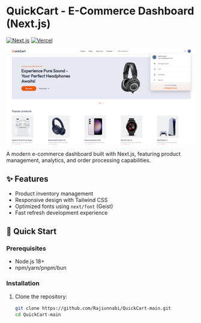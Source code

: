 # QuickCart - E-Commerce Dashboard (Next.js)

[![Next.js](https://img.shields.io/badge/Next.js-13+-000000?logo=next.js)](https://nextjs.org)
[![Vercel](https://img.shields.io/badge/Deployed_on-Vercel-000000?logo=vercel)](https://vercel.com)

![QuickCart Dashboard Screenshot](https://github.com/Rajiunnabi/QuickCart-main/blob/main/Screenshot%202025-06-23%20075215.png)

A modern e-commerce dashboard built with Next.js, featuring product management, analytics, and order processing capabilities.

## ✨ Features

- Product inventory management
- Responsive design with Tailwind CSS
- Optimized fonts using `next/font` (Geist)
- Fast refresh development experience

## 🚀 Quick Start

### Prerequisites
- Node.js 18+
- npm/yarn/pnpm/bun

### Installation
1. Clone the repository:
   ```bash
   git clone https://github.com/Rajiunnabi/QuickCart-main.git
   cd QuickCart-main

